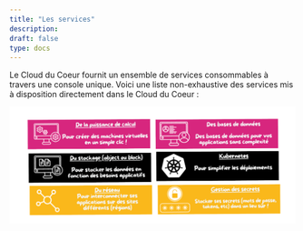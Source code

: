 ```yaml
---
title: "Les services"
description:
draft: false
type: docs
---
```


Le Cloud du Coeur fournit un ensemble de services consommables à travers une console unique.
Voici une liste non-exhaustive des services mis à disposition directement dans le Cloud du Coeur :

![](services.png)
